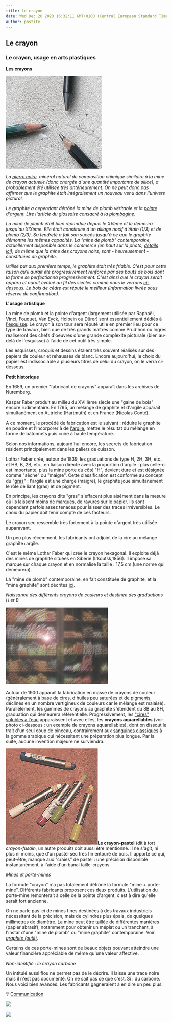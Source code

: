 ```yaml
---
title: Le crayon
date: Wed Dec 20 2023 16:32:11 GMT+0100 (Central European Standard Time)
author: postite
---
```


## Le crayon
### Le crayon, usage en arts plastiques
 **Les crayons**

![](images/crayonsetminedeplomb.jpg)

_La [pierre noire](pierrenoire.html), minéral naturel de composition chimique similaire à la mine de crayon actuelle (donc chargée d'une quantité importante de silice), a probablement été utilisée très antérieurement. On ne peut donc pas affirmer que le graphite était intégralement un nouveau venu dans l'univers pictural._

_Le graphite a cependant détrôné la mine de plomb véritable et la [pointe d'argent](pointedargent.html). Lire l'article du glossaire consacré à la [plombagine](plombagine.html)._

_La mine de plomb était bien répandue depuis le XVème et le demeura jusqu'au XIXème. Elle était constituée d'un alliage nocif d'étain (1/3) et de plomb (2/3). Sa tendreté a fait son succès jusqu'à ce que le graphite démontre les mêmes capacités. La "mine de plomb" contemporaine, actuellement disponible dans le commerce (en haut sur la photo, [détails ici](graphite.html#minedeplombetminegraphite)), de même que la mine des crayons noirs, sont - heureusement - constituées de graphite._

_Utilisé pur aux premiers temps, le graphite était très friable. C'est pour cette raison qu'il aurait été progressivement renforcé par des bouts de bois dont la forme se perfectionna progressivement. C'est ainsi que le crayon serait apparu et aurait évolué au fil des siècles comme nous le verrons [ci-dessous](crayon.html#historique). Le bois de cèdre est réputé le meilleur (information livrée sous réserve de confirmation)._

**L'usage artistique**

La mine de plomb et la pointe d'argent (largement utilisée par Raphaël, Vinci, Fouquet, Van Eyck, Holbein ou Dürer) sont essentiellement dédiés à [l'esquisse](esquisse.html). Le crayon à son tour sera réputé utile en premier lieu pour ce type de travaux, bien que de très grands maîtres comme Prud'hon ou Ingres réaliseront des chefs d'oeuvres d'une grande complexité picturale (bien au-delà de l'esquisse) à l'aide de cet outil très simple.

Les esquisses, croquis et dessins étaient très souvent réalisés sur des papiers de couleur et rehaussés de blanc. Encore aujourd'hui, le choix du papier est indissociable à plusieurs titres de celui du crayon, on le verra ci-dessous.

**Petit historique**

En 1659, un premier "fabricant de crayons" apparaît dans les archives de Nuremberg.

Kaspar Faber produit au milieu du XVIIIème siècle une "gaine de bois" encore rudimentaire. En 1795, un mélange de graphite et d'argile apparaît simultanément en Autriche (Hartmuth) et en France (Nicolas Conté). 

A ce moment, le procédé de fabrication est le suivant : réduire le graphite en poudre et l'incorporer à de [l'argile](argile.html), mettre le résultat du mélange en forme de bâtonnets puis cuire à haute température.

Selon nos informations, aujourd'hui encore, les secrets de fabrication résident principalement dans les paliers de cuisson.

Lothar Faber crée, autour de 1839, les graduations de type H, 2H, 3H, etc., et HB, B, 2B, etc., en liaison directe avec la proportion d'argile : plus celle-ci est importante, plus la mine porte du côté "H", devient dure et est désignée comme "sèche" ou "maigre". Cette classification est conforme au concept du "[gras](gras.html)" : l'argile est une charge (maigre), le graphite joue simultanément le rôle de liant (gras) et de pigment.

En principe, les crayons dits "gras" s'effacent plus aisément dans la mesure où ils laissent moins de marques, de rayures sur le papier. Ils sont cependant parfois assez tenaces pour laisser des traces irréversibles. Le choix du papier doit tenir compte de ces facteurs.

Le crayon sec ressemble très fortement à la pointe d'argent très utilisée auparavant.

Un peu plus récemment, les fabricants ont adjoint de la cire au mélange graphite+argile.

C'est le même Lothar Faber qui crée le crayon hexagonal. Il exploite déjà des mines de graphite situées en Sibérie (Irkoutsk,1856). Il impose sa marque sur chaque crayon et en normalise la taille : 17,5 cm (une norme qui demeurera).

La "mine de plomb" contemporaine, en fait constituée de graphite, et la "mine graphite" sont décrites [ici](graphite.html#minedeplombetminegraphite).

_Naissance des différents crayons de couleurs et destinée des graduations H et B_

![](images/crayonsdecouleur.jpg)

Autour de 1900 apparaît la fabrication en masse de crayons de couleur (généralement à base de [cires](cires.html), d'huiles peu [saturées](saturation.html) et de [pigments](pigments.html), déclinés en un nombre vertigineux de couleurs car le mélange est malaisé). Parallèlement, les gammes de crayons au graphite s'étendent du 8B au 8H, graduation qui demeurera référentielle. Progressivement, les ["cires" solubles à l'eau](cires.html#lesciressynthetiquesdiluablesaleau) apparaissent et avec elles, les **crayons aquarellables** (voir photo ci-dessous : un exemple de crayons aquarellables), dont on dissout le trait d'un seul coup de pinceau, contrairement aux [sanguines classiques](sanguine.html#laveritablesanguine) à la gomme arabique qui nécessitent une préparation plus longue. Par la suite, aucune invention majeure ne surviendra.

![](images/stabilotone.jpg)**Le crayon-pastel** (dit à tort _crayon-fusain_, un autre produit) doit aussi être mentionné. Il ne s'agit, ni plus ni moins, que d'un pastel sec très fin entouré de bois. Il apporte ce qui, peut-être, manque aux "craies" de pastel : une précision disponible instantanément, à l'aide d'un banal taille-crayons.

_Mines et porte-mines_

La formule "crayon" n'a pas totalement détrôné la formule "mine + porte-mine". Différents fabricants proposent ces deux produits. L'utilisation du porte-mine remonterait à celle de la pointe d'argent, c'est à dire qu'elle serait fort ancienne.

On ne parle pas ici de mines fines destinées à des travaux industriels nécessitant de la précision, mais de cylindres plus épais, de quelques millimètres de diamètre. La mine peut être taillée de différentes manières (papier abrasif), notamment pour obtenir un méplat ou un tranchant, à l'instar d'une "mine de plomb" ou "mine graphite" contemporaine. Voir _[graphite (outil)](graphite.html)_.

Certains de ces porte-mines sont de beaux objets pouvant atteindre une valeur financière appréciable de même qu'une valeur affective.

_Non-identifié : le crayon carbone_

Un intitulé aussi flou ne permet pas de le décrire. Il laisse une trace noire mais il n'est pas documenté. On ne sait pas ce que c'est. Si : du carbone. Nous voici bien avancés. Les fabricants gagneraient à en dire un peu plus.



![](images/flechebas.gif) [Communication](http://www.artrealite.com/annonceurs.htm) 

[![](https://cbonvin.fr/sites/regie.artrealite.com/visuels/campagne1.png)](index-2.html#20131014)

![](https://cbonvin.fr/sites/regie.artrealite.com/visuels/campagne2.png)